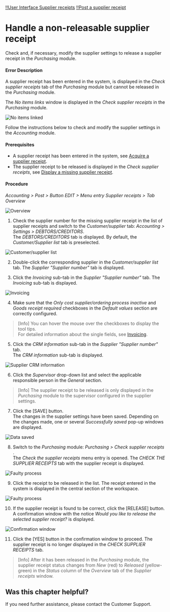 [!!User Interface Supplier receipts](../UserInterface/01_Book.md#supplier-receipts)
[!!Post a supplier receipt](../Operation/10_ManageReceipts.md#post-a-supplier-receipt)

# Handle a non-releasable supplier receipt

Check and, if necessary, modify the supplier settings to release a supplier receipt in the *Purchasing* module.

#### Error Description

A supplier receipt has been entered in the system, is displayed in the *Check supplier receipts* tab of the *Purchasing* module but cannot be released in the *Purchasing* module.

[comment]: <> (Check! Entweder oder? Kann sonst immer freigegeben werden? Work in progress...)

The *No items links* window is displayed in the *Check supplier receipts* in the *Purchasing* module.

  ![No items linked](../../Assets/Screenshots/RetailSuiteAccounting/Settings/CustomerSupplier/NoItemsLinked.png "[No items linked]")

Follow the instructions below to check and modify the supplier settings in the *Accounting* module.

#### Prerequisites

- A supplier receipt has been entered in the system, see [Acquire a supplier receipt](../Operation/10_ManageReceipts.md#acquire-a-supplier-receipt).
- The supplier receipt to be released is displayed in the *Check supplier receipts*, see [Display a missing supplier receipt](./02.DisplayMissingSupplierReceipt.md).

#### Procedure

*Accounting > Post > Button EDIT > Menu entry Supplier receipts > Tab Overview*

  ![Overview](../../Assets/Screenshots/RetailSuiteAccounting/Book/SupplierReceiptsOverview01.png "[Overview]")

1. Check the supplier number for the missing supplier receipt in the list of supplier receipts and switch to the *Customer/supplier* tab: *Accounting > Settings > DEBTORS/CREDITORS*.    
    The *DEBTORS/CREDITORS* tab is displayed. By default, the *Customer/Supplier list* tab is preselected.

  ![Customer/supplier list](../../Assets/Screenshots/RetailSuiteAccounting/Settings/CustomerSupplier/CustomerSupplierList.png "[Customer/supplier list]")

2. Double-click the corresponding supplier in the *Customer/supplier list* tab.
  The *Supplier "Supplier number"* tab is displayed.

3. Click the *Invoicing* sub-tab in the *Supplier "Supplier number"* tab.
  The *Invoicing* sub-tab is displayed.

  ![Invoicing](../../Assets/Screenshots/RetailSuiteAccounting/Settings/CustomerSupplier/Billing02.png "[Invoicing]")

4. Make sure that the *Only cost supplier/ordering process inactive* and *Goods receipt required* checkboxes in the *Default values* section are correctly configured.

  > [Info] You can hover the mouse over the checkboxes to display the tool tips.   
  For detailed information about the single fields, see [Invoicing](../UserInterface/02a_DebtorsCreditors.md#invoicing).

[comment]: <> (was ist denn die korrekte Einstellung? Gibt es da eine Vorgabe? Die zweite Checkbox ist bei mir gesperrt und kann gar nicht bearbeitet werden...)


5. Click the *CRM information* sub-tab in the *Supplier "Supplier number"* tab.  
  The *CRM information* sub-tab is displayed.

  ![Supplier CRM information](../../Assets/Screenshots/RetailSuiteAccounting/Settings/CustomerSupplier/CRMInformation02b.png "[Supplier CRM information]")

6. Click the *Supervisor* drop-down list and select the applicable responsible person in the *General* section.  

  > [Info] The supplier receipt to be released is only displayed in the *Purchasing* module to the supervisor configured in the supplier settings.

7. Click the [SAVE] button.  
  The changes in the supplier settings have been saved. Depending on the changes made, one or several *Successfully saved* pop-up windows are displayed.

  ![Data saved](../../Assets/Screenshots/RetailSuiteAccounting/Settings/CustomerSupplier/InvoicingCRMDataSaved.png "[Data saved]")

8. Switch to the *Purchasing* module: *Purchasing > Check supplier receipts* .   
    The *Check the supplier receipts* menu entry is opened. The *CHECK THE SUPPLIER RECEIPTS* tab with the supplier receipt is displayed.

  ![Faulty process](../../Assets/Screenshots/RetailSuiteAccounting/Book/CheckSupplierReceipts01.png "[Faulty process]")

[comment]: <> (Ist hier der Troubleshooting Teil nicht abgeschlossen? Problem war doch, dass der Beleg nicht angezeigt wurde. Jetzt ist er wieder da. Würde nur noch ne Info einfügen, dass der Beleg jetzt released werden kann und den Link zum entsprechenden Kapitel einfügen.)

9. Click the receipt to be released in the list.
The receipt entered in the system is displayed in the central section of the workspace.  

  ![Faulty process](../../Assets/Screenshots/RetailSuiteAccounting/Book/CheckSupplierReceipts02.png "[Faulty process]")

10. If the supplier receipt is found to be correct, click the [RELEASE] button. A confirmation window with the notice *Would you like to release the selected supplier receipt?* is displayed.

  ![Confirmation window](../../Assets/Screenshots/RetailSuiteAccounting/Book/ReleaseSupplierReceipt.png "[Confirmation window]")

11. Click the [YES] button in the confirmation window to proceed.
The supplier receipt is no longer displayed in the *CHECK SUPPLIER RECEIPTS* tab.

  > [Info] After it has been released in the *Purchasing* module, the supplier receipt status changes from *New* (red) to *Released* (yellow-green) in the *Status* column of the *Overview* tab of the *Supplier receipts* window.

[comment]: <> (Drei letzte Punkte sind gleich wie "Release a supplier receipt in Purchasing" in 10_ManageReceipts.md#post-a-supplier-receipt. Verlinken oder so lassen? Prozedur geht dann weiter mit Financial accounting takeover. Schritt 12 mit Verlinkung dahin oder so lassen?)


## Was this chapter helpful?

If you need further assistance, please contact the Customer Support.
